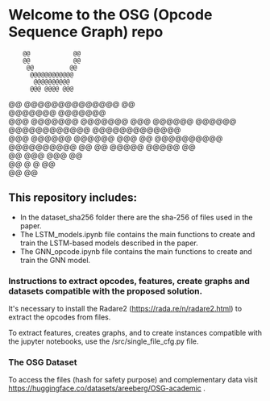 # Welcome to the OSG (Opcode Sequence Graph) repo



        @@            @@        
        @@            @@        
         @@          @@         
          @@@@@@@@@@@@          
           @@@@@@@@@@           
          @@@ @@@@ @@@          
   @@    @@@@@@@@@@@@@@    @@   
  @@@@@@@              @@@@@@@  
@@@     @@@@@@@  @@@@@@@     @@@
         @@@@@@  @@@@@@         
  @@@@@@@@@@@@  @@@@@@@@@@@@@  
 @@@     @@@@@@  @@@@@@     @@@ 
@@   @@@@@@@@@@  @@@@@@@@@@   @@
     @@   @@@@@  @@@@@   @@     
     @@     @@@  @@@     @@     
     @@       @  @       @@     
     @@                  @@     



## This repository includes:
- In the dataset_sha256 folder there are the sha-256 of files used in the paper.
- The LSTM_models.ipynb file contains the main functions to create and train the LSTM-based models described in the paper.
- The GNN_opcode.ipynb file contains the main functions to create and train the GNN model.


### Instructions to extract opcodes, features, create graphs and datasets compatible with the proposed solution.
It's necessary to install the Radare2 (https://rada.re/n/radare2.html) to extract the opcodes from files. 

To extract features, creates graphs, and to create instances compatible with the jupyter notebooks, use the /src/single_file_cfg.py file.


### The OSG Dataset

To access the files (hash for safety purpose) and complementary data visit https://huggingface.co/datasets/areeberg/OSG-academic .
